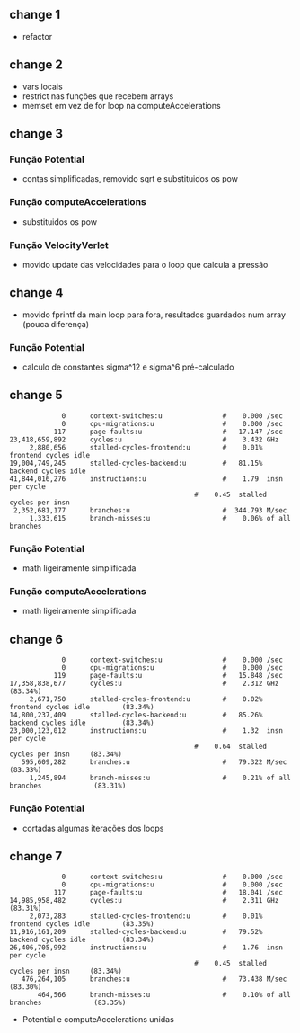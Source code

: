 ## change 1
- refactor

## change 2
- vars locais
- restrict nas funções que recebem arrays
- memset em vez de for loop na computeAccelerations

## change 3

### Função Potential
- contas simplificadas, removido sqrt e substituidos os pow

### Função computeAccelerations
- substituidos os pow

### Função VelocityVerlet
- movido update das velocidades para o loop que calcula a pressão

## change 4
- movido fprintf da main loop para fora, resultados guardados num array (pouca diferença)

### Função Potential
- calculo de constantes sigma^12 e sigma^6 pré-calculado

## change 5

                 0      context-switches:u               #    0.000 /sec                      
                 0      cpu-migrations:u                 #    0.000 /sec                      
               117      page-faults:u                    #   17.147 /sec                      
    23,418,659,892      cycles:u                         #    3.432 GHz                       
         2,880,656      stalled-cycles-frontend:u        #    0.01% frontend cycles idle      
    19,004,749,245      stalled-cycles-backend:u         #   81.15% backend cycles idle       
    41,844,016,276      instructions:u                   #    1.79  insn per cycle            
                                                  #    0.45  stalled cycles per insn   
     2,352,681,177      branches:u                       #  344.793 M/sec                     
         1,333,615      branch-misses:u                  #    0.06% of all branches 

### Função Potential
- math ligeiramente simplificada

### Função computeAccelerations
- math ligeiramente simplificada

## change 6

                 0      context-switches:u               #    0.000 /sec                      
                 0      cpu-migrations:u                 #    0.000 /sec                      
               119      page-faults:u                    #   15.848 /sec                      
    17,358,838,677      cycles:u                         #    2.312 GHz                         (83.34%)
         2,671,750      stalled-cycles-frontend:u        #    0.02% frontend cycles idle        (83.34%)
    14,800,237,409      stalled-cycles-backend:u         #   85.26% backend cycles idle         (83.34%)
    23,000,123,012      instructions:u                   #    1.32  insn per cycle            
                                                  #    0.64  stalled cycles per insn     (83.34%)
       595,609,282      branches:u                       #   79.322 M/sec                       (83.33%)
         1,245,894      branch-misses:u                  #    0.21% of all branches             (83.31%)

### Função Potential
- cortadas algumas iterações dos loops

## change 7

                 0      context-switches:u               #    0.000 /sec                      
                 0      cpu-migrations:u                 #    0.000 /sec                      
               117      page-faults:u                    #   18.041 /sec                      
    14,985,958,482      cycles:u                         #    2.311 GHz                         (83.31%)
         2,073,283      stalled-cycles-frontend:u        #    0.01% frontend cycles idle        (83.35%)
    11,916,161,209      stalled-cycles-backend:u         #   79.52% backend cycles idle         (83.34%)
    26,406,705,992      instructions:u                   #    1.76  insn per cycle            
                                                  #    0.45  stalled cycles per insn     (83.34%)
       476,264,105      branches:u                       #   73.438 M/sec                       (83.30%)
           464,566      branch-misses:u                  #    0.10% of all branches             (83.35%)

- Potential e computeAccelerations unidas